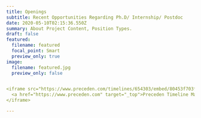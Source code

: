 ```yaml
---
title: Openings
subtitle: Recent Opportunities Regarding Ph.D/ Internship/ Postdoc
date: 2020-05-10T02:15:36.550Z
summary: About Project Content, Position Types.
draft: false
featured:
  filename: featured
  focal_point: Smart
  preview_only: true
image:
  filename: featured.jpg
  preview_only: false


<iframe src="https://www.preceden.com/timelines/654303/embed/80453f703f3c073962a2e64f4df24299" width="100%" height="503" frameborder="0">
  <a href="https://www.preceden.com" target="_top">Preceden Timeline Maker</a>
</iframe>

---
```

